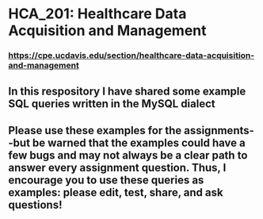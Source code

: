 # HCA_201: Healthcare Data Acquisition and Management 

 ### https://cpe.ucdavis.edu/section/healthcare-data-acquisition-and-management 

## In this respository I have shared some example SQL queries written in the MySQL dialect 

## Please use these examples for the assignments--but be warned that the examples could have a few bugs and may not always be a clear path to answer every assignment question.  Thus, I encourage you to use these queries as examples:  please edit, test, share, and ask questions!

